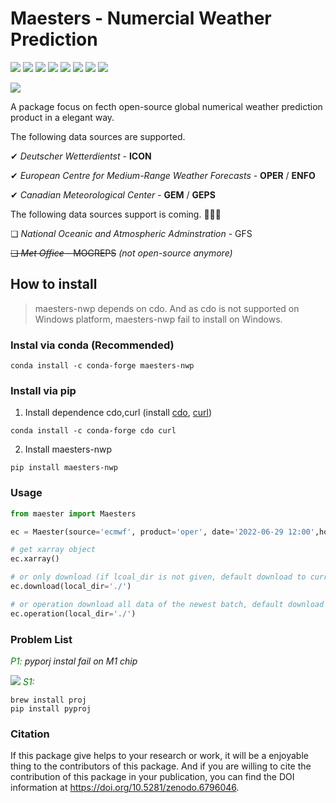 # Maesters - Numercial Weather Prediction

![](https://badgen.net/pypi/v/maesters-nwp) ![](https://badgen.net/badge/license/MIT/pink) ![](https://badgen.net/badge/github/cnmetlab/purple?icon=github) ![](https://badgen.net/https/cal-badge-icd0onfvrxx6.runkit.sh/Asia/Shanghai)
![](https://zenodo.org/badge/doi/10.5281/zenodo.6796046.svg)
![](https://img.shields.io/badge/code%20style-black-000000.svg)
![](https://badgen.net/github/checks/node-formidable/node-formidable/master/macos)
![](https://badgen.net/github/checks/node-formidable/node-formidable/master/ubuntu?label=linux)

![](https://raw.githubusercontent.com/cnmetlab/Maesters-of-NWP/main/pics/usage_20220704.png)


A package focus on fecth open-source global numerical weather prediction product in a elegant way. 


The following data sources are supported.
  
  ✔︎ _Deutscher Wetterdientst_ - **ICON**

  ✔︎ _European Centre for Medium-Range Weather Forecasts_ - **OPER** / **ENFO**

  ✔︎ _Canadian Meteorological Center_ - **GEM** / **GEPS**

The following data sources support is coming. 🚀🚀🚀

  ❏ _National Oceanic and Atmospheric Adminstration_ - GFS

  ~~❏ _Met Office_ - MOGREPS~~ _(not open-source anymore)_



## How to install

> maesters-nwp depends on cdo. And as cdo is not supported on Windows platform, maesters-nwp fail to install on Windows.

### Instal via conda (Recommended)
```shell
conda install -c conda-forge maesters-nwp
```

### Install via pip
1. Install dependence cdo,curl (install [cdo](https://anaconda.org/conda-forge/cdo), [curl](https://anaconda.org/conda-forge/curl))
```shell
conda install -c conda-forge cdo curl
```
2. Install maesters-nwp
```shell
pip install maesters-nwp
```
### Usage
``` python
from maester import Maesters

ec = Maester(source='ecmwf', product='oper', date='2022-06-29 12:00',hour=[6,30],varname='TP_SFC')

# get xarray object
ec.xarray()

# or only download (if lcoal_dir is not given, default download to current dir)
ec.download(local_dir='./') 

# or operation download all data of the newest batch, default download to $HOME/data/{source}/{product}/{batch:%Y%m%d%H0000}
ec.operation(local_dir='./')

```
### Problem List
_<font color=#008000 >P1: </font>_ _pyporj instal fail on M1 chip_

![](https://raw.githubusercontent.com/cnmetlab/Maesters-of-NWP/main/pics/p1_desc.png)
_<font color=#008000 >S1: </font>_ 
```shell
brew install proj
pip install pyproj
```

### Citation
If this package give helps to your research or work, it will be a enjoyable thing to the contributors of this package. And if you are willing to cite the contribution of this package in your publication, you can find the DOI information at https://doi.org/10.5281/zenodo.6796046.